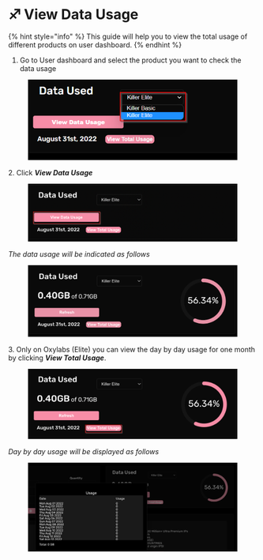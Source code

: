 # ♐ View Data Usage

{% hint style="info" %}
This guide will help you to view the total usage of different products on user dashboard.&#x20;
{% endhint %}

1. Go to User dashboard and select the product you want to check the data usage

<figure><img src="../.gitbook/assets/2 (15).png" alt=""><figcaption></figcaption></figure>

2\. Click _**View Data Usage**_

<figure><img src="../.gitbook/assets/1 (18).png" alt=""><figcaption></figcaption></figure>

_The data usage will be indicated as follows_

<figure><img src="../.gitbook/assets/Screen Shot 2022-08-31 at 10.14.37 AM (1).png" alt=""><figcaption></figcaption></figure>

3\. Only on Oxylabs (Elite) you can view the day by day usage for one month by clicking _**View Total Usage**_.

<figure><img src="../.gitbook/assets/3 (10).png" alt=""><figcaption></figcaption></figure>

_Day by day usage will be displayed as follows_

<figure><img src="../.gitbook/assets/Screen Shot 2022-08-31 at 10.14.43 AM.png" alt=""><figcaption></figcaption></figure>



